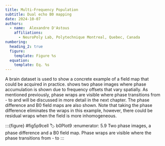 ```yaml
---
title: Multi-Frequency Population
subtitle: Dual echo B0 mapping
date: 2024-10-07
authors:
  - name:  Alexandre D'Astous
    affiliations:
      - NeuroPoly Lab, Polytechnique Montreal, Quebec, Canada
numbering:
  heading_2: true
  figure:
    template: Figure %s
  equation:
    template: Eq. %s
---
```


A brain dataset is used to show a concrete example of a field map that could be acquired in practice. [](#b0Plot9) shows two phase images where phase accumulation is shown due to frequency offsets that vary spatially. As mentioned previously, phase wraps are visible where phase transitions from - to  and will be discussed in more detail in the next chapter. The phase difference and B0 field maps are also shown. Note that taking the phase difference eliminates the wraps in this example, however, there could be residual wraps when the field is more inhomogeneous. 

:::{figure} #fig5p9cell
:label: b0Plot9
:enumerator: 5.9
Two phase images, a phase difference and a B0 field map. Phase wraps are visible where the phase transitions from - to 
:::